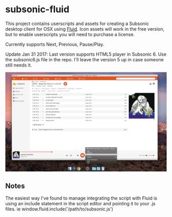 subsonic-fluid
======
This project contains userscripts and assets for creating a Subsonic desktop client for OSX using [Fluid](http://fluidapp.com/). Icon assets will work in the free version, but to enable userscripts you will need to purchase a license.

Currently supports Next, Previous, Pause/Play.

Update Jan 31 2017: Last version supports HTML5 player in Subsonic 6. Use the subsonic6.js file in the repo. I'll leave the version 5 up in case someone still needs it.

![Screenshot](subsonic6-fluid-screenshot.png "Subsonic desktop app in action")


Notes
-------
The easiest way I've found to manage integrating the script with Fluid is using an include statement in the script editor and pointing it to your .js files. ie window.fluid.include('/path/to/subsonic.js')
    
    